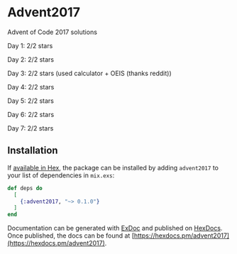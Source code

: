 # Advent2017

Advent of Code 2017 solutions

Day 1: 2/2 stars

Day 2: 2/2 stars

Day 3: 2/2 stars (used calculator + OEIS (thanks reddit))

Day 4: 2/2 stars

Day 5: 2/2 stars

Day 6: 2/2 stars

Day 7: 2/2 stars

## Installation

If [available in Hex](https://hex.pm/docs/publish), the package can be installed
by adding `advent2017` to your list of dependencies in `mix.exs`:

```elixir
def deps do
  [
    {:advent2017, "~> 0.1.0"}
  ]
end
```

Documentation can be generated with [ExDoc](https://github.com/elixir-lang/ex_doc)
and published on [HexDocs](https://hexdocs.pm). Once published, the docs can
be found at [https://hexdocs.pm/advent2017](https://hexdocs.pm/advent2017).


